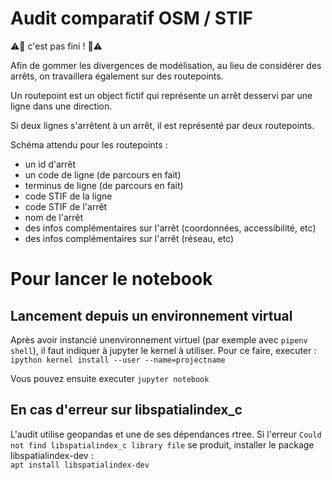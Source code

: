 # Audit comparatif OSM / STIF

:warning::construction: c'est pas fini ! :construction::warning:

Afin de gommer les divergences de modélisation, au lieu de considérer des arrêts, on travaillera également sur des routepoints.

Un routepoint est un object fictif qui représente un arrêt desservi par une ligne dans une direction.

Si deux lignes s'arrêtent à un arrêt, il est représenté par deux routepoints.

Schéma attendu pour les routepoints :
* un id d'arrêt
* un code de ligne (de parcours en fait)
* terminus de ligne (de parcours en fait)
* code STIF de la ligne
* code STIF de l'arrêt
* nom de l'arrêt
* des infos complémentaires sur l'arrêt (coordonnées, accessibilité, etc)
* des infos complémentaires sur l'arrêt (réseau, etc)

# Pour lancer le notebook 
## Lancement depuis un environnement virtual
Après avoir instancié unenvironnement virtuel (par exemple avec `pipenv shell`), il faut indiquer à jupyter le kernel à utiliser. Pour ce faire, executer :
`ipython kernel install --user --name=projectname`

Vous pouvez ensuite executer `jupyter notebook`

## En cas d'erreur sur libspatialindex_c
L'audit utilise geopandas et une de ses dépendances rtree. 
Si l'erreur `Could not find libspatialindex_c library file` se produit, installer le package libspatialindex-dev :  
`apt install libspatialindex-dev` 